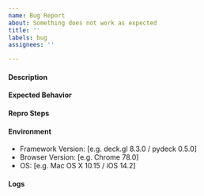 ```yaml
---
name: Bug Report
about: Something does not work as expected
title: ''
labels: bug
assignees: ''

---
```


#### Description
<!-- What is happening? -->

#### Expected Behavior
<!-- What is the expected behavior? -->

#### Repro Steps
<!-- Steps to reproduce the behavior. -->
<!-- Providing the following could help us resolve this issue faster:
- A Codepen [example](https://codepen.io/vis-gl) that reproduces the behavior
- A sample of your dataset -->

#### Environment
 - Framework Version: [e.g. deck.gl 8.3.0 / pydeck 0.5.0]
 - Browser Version: [e.g. Chrome 78.0]
 - OS: [e.g. Mac OS X 10.15 / iOS 14.2]

#### Logs
<!-- Check the browser console for any relevant errors or warnings. -->
